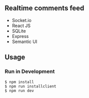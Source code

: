 ## Realtime comments feed

- Socket.io
- React JS
- SQLite
- Express 
- Semantic UI

## Usage

### Run in Development

```
$ npm install
$ npm run installclient
$ npm run dev
```
